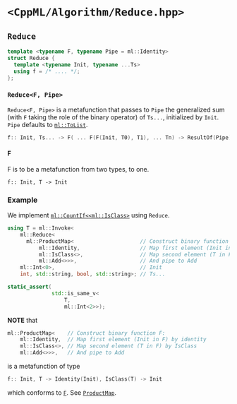 # `<CppML/Algorithm/Reduce.hpp>`

## `Reduce`

```c++
template <typename F, typename Pipe = ml::Identity>
struct Reduce {
  template <typename Init, typename ...Ts>
  using f = /* .... */;
};
```
### `Reduce<F, Pipe>`

`Reduce<F, Pipe>` is a metafunction that passes to `Pipe` the generalized sum (with `F` taking the role of the binary operator) of `Ts...`, initialized by `Init`. `Pipe` defaults to [`ml::ToList`](../Functional/ToList.md).

```c++
f:: Init, Ts... -> F( ... F(F(Init, T0), T1), ... Tn) -> ResultOf(Pipe)
```

#### F
F is to be a metafunction from two types, to one.
```
f:: Init, T -> Init
```

### Example

We implement [`ml::CountIf<`](./CountIf.md)[`<ml::IsClass>`](../TypeTraits/IsClass.md) using `Reduce`.

```c++
using T = ml::Invoke<
    ml::Reduce<
      ml::ProductMap<                     // Construct binary function F:
          ml::Identity,                   // Map first element (Init in F) by identity
          ml::IsClass<>,                  // Map second element (T in F) by IsClass     
          ml::Add<>>>,                    // And pipe to Add
    ml::Int<0>,                           // Init
    int, std::string, bool, std::string>; // Ts...

static_assert(
              std::is_same_v<
                  T,
                  ml::Int<2>>);
```

**NOTE** that

```c++
ml::ProductMap<    // Construct binary function F:
    ml::Identity,  // Map first element (Init in F) by identity
    ml::IsClass<>, // Map second element (T in F) by IsClass     
    ml::Add<>>>,   // And pipe to Add

```

is a metafunction of type

```c++
f:: Init, T -> Identity(Init), IsClass(T) -> Init
```
which conforms to [`F`](#f). See [`ProductMap`](../Functional/ProductMap.md).

